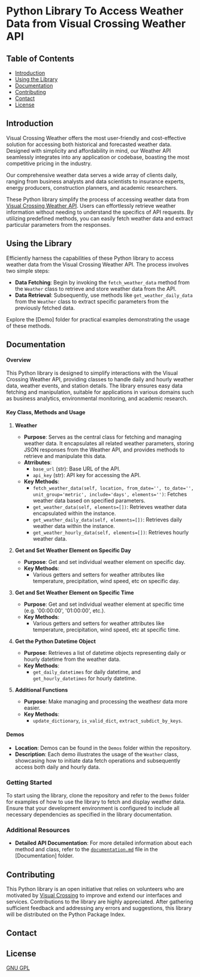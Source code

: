 # Python Library To Access Weather Data from Visual Crossing Weather API

## Table of Contents
* [Introduction](#introduction)
* [Using the Library](#using-the-library)
* [Documentation](#documentation)
* [Contributing](#contributing)
* [Contact](#contact)
* [License](#license)

## Introduction
Visual Crossing Weather offers the most user-friendly and cost-effective solution for accessing both historical and forecasted weather data. Designed with simplicity and affordability in mind, our Weather API seamlessly integrates into any application or codebase, boasting the most competitive pricing in the industry.

Our comprehensive weather data serves a wide array of clients daily, ranging from business analysts and data scientists to insurance experts, energy producers, construction planners, and academic researchers.

These Python library simplify the process of accessing weather data from [Visual Crossing Weather API](https://www.visualcrossing.com/weather-api). Users can effortlessly retrieve weather information without needing to understand the specifics of API requests. By utilizing predefined methods, you can easily fetch weather data and extract particular parameters from the responses.

## Using the Library
Efficiently harness the capabilities of these Python library to access weather data from the Visual Crossing Weather API. The process involves two simple steps:
* **Data Fetching**: Begin by invoking the `fetch_weather_data` method from the `Weather` class to retrieve and store weather data from the API.
* **Data Retrieval**: Subsequently, use methods like `get_weather_daily_data` from the `Weather` class to extract specific parameters from the previously fetched data.

Explore the [Demo] folder for practical examples demonstrating the usage of these methods.

## Documentation
#### Overview
This Python library is designed to simplify interactions with the Visual Crossing Weather API, providing classes to handle daily and hourly weather data, weather events, and station details. The library ensures easy data fetching and manipulation, suitable for applications in various domains such as business analytics, environmental monitoring, and academic research.

#### Key Class, Methods and Usage

1. **Weather**
   - **Purpose**: Serves as the central class for fetching and managing weather data. It encapsulates all related weather parameters, storing JSON responses from the Weather API, and provides methods to retrieve and manipulate this data.
   - **Atrributes**:
     - `base_url` (str): Base URL of the API.
     - `api_key` (str): API key for accessing the API.
   - **Key Methods**:
     - `fetch_weather_data(self, location, from_date='', to_date='', unit_group='metric', include='days', elements='')`: Fetches weather data based on specified parameters.
     - `get_weather_data(self, elements=[])`: Retrieves weather data encapsulated within the instance.
     - `get_weather_daily_data(self, elements=[])`: Retrieves daily weather data within the instance.
     - `get_weather_hourly_data(self, elements=[])`: Retrieves hourly weather data.

2. **Get and Set Weather Element on Specific Day**
   - **Purpose**: Get and set individual weather element on specific day.
   - **Key Methods**:
     - Various getters and setters for weather attributes like temperature, precipitation, wind speed, etc on specific day.

3. **Get and Set Weather Element on Specific Time**
   - **Purpose**: Get and set individual weather element at specific time (e.g. '00:00:00', '01:00:00', etc.).
   - **Key Methods**:
     - Various getters and setters for weather attributes like temperature, precipitation, wind speed, etc at specific time.

4. **Get the Python Datetime Object**
   - **Purpose**: Retrieves a list of datetime objects representing daily or hourly datetime from the weather data.
   - **Key Methods**:
     -  `get_daily_datetimes` for daily datetime, and `get_hourly_datetimes` for hourly datetime.

5. **Additional Functions**
   - **Purpose**: Make managing and processing the weathesr data more easier.
   - **Key Methods**:
     - `update_dictionary`, `is_valid_dict`, `extract_subdict_by_keys`.

#### Demos
- **Location**: Demos can be found in the `Demos` folder within the repository.
- **Description**: Each demo illustrates the usage of the `Weather` class, showcasing how to initiate data fetch operations and subsequently access both daily and hourly data.

### Getting Started
To start using the library, clone the repository and refer to the `Demos` folder for examples of how to use the library to fetch and display weather data. Ensure that your development environment is configured to include all necessary dependencies as specified in the library documentation.

### Additional Resources
- **Detailed API Documentation**: For more detailed information about each method and class, refer to the [`documentation.md`](./Documentation/documentation.md) file in the [Documentation] folder.

## Contributing
This Python library is an open initiative that relies on volunteers who are motivated by [Visual Crossing](https://www.visualcrossing.com/) to improve and extend our interfaces and services. Contributions to the library are highly appreciated. After gathering sufficient feedback and addressing any errors and suggestions, this library will be distributed on the Python Package Index.

## Contact


## License
[GNU GPL](LICENSE.txt)
